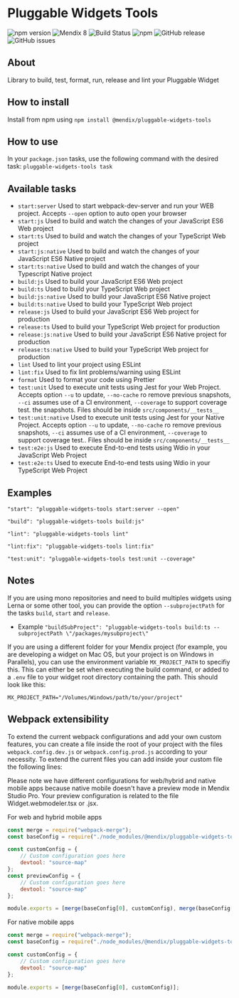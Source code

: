 # Pluggable Widgets Tools

![npm version](https://badge.fury.io/js/%40mendix%2Fpluggable-widgets-tools.svg)
![Mendix 8](https://img.shields.io/badge/mendix-8.0.0-brightgreen.svg)
![Build Status](https://travis-ci.org/mendix/widgets-resources.svg?branch=master)
![npm](https://img.shields.io/npm/dm/@mendix/pluggable-widgets-tools)
![GitHub release](https://img.shields.io/github/release/mendix/widgets-resources)
![GitHub issues](https://img.shields.io/github/issues/mendix/widgets-resources)

## About

Library to build, test, format, run, release and lint your Pluggable Widget

## How to install

Install from npm using `npm install @mendix/pluggable-widgets-tools`

## How to use

In your `package.json` tasks, use the following command with the desired task:
`pluggable-widgets-tools task`

## Available tasks

-   `start:server` Used to start webpack-dev-server and run your WEB project. Accepts `--open` option to auto open your browser
-   `start:js` Used to build and watch the changes of your JavaScript ES6 Web project
-   `start:ts` Used to build and watch the changes of your TypeScript Web project
-   `start:js:native` Used to build and watch the changes of your JavaScript ES6 Native project
-   `start:ts:native` Used to build and watch the changes of your Typescript Native project
-   `build:js` Used to build your JavaScript ES6 Web project
-   `build:ts` Used to build your TypeScript Web project
-   `build:js:native` Used to build your JavaScript ES6 Native project
-   `build:ts:native` Used to build your TypeScript Web project
-   `release:js` Used to build your JavaScript ES6 Web project for production
-   `release:ts` Used to build your TypeScript Web project for production
-   `release:js:native` Used to build your JavaScript ES6 Native project for production
-   `release:ts:native` Used to build your TypeScript Web project for production
-   `lint` Used to lint your project using ESLint
-   `lint:fix` Used to fix lint problems/warning using ESLint
-   `format` Used to format your code using Prettier
-   `test:unit` Used to execute unit tests using Jest for your Web Project. Accepts option `--u` to update, `--no-cache` ro remove previous snapshots, `--ci` assumes use of a CI environment, `--coverage` to support coverage test. the snapshots. Files should be inside `src/components/__tests__`
-   `test:unit:native` Used to execute unit tests using Jest for your Native Project. Accepts option `--u` to update, `--no-cache` ro remove previous snapshots, `--ci` assumes use of a CI environment, `--coverage` to support coverage test.. Files should be inside `src/components/__tests__`
-   `test:e2e:js` Used to execute End-to-end tests using Wdio in your JavaScript Web Project
-   `test:e2e:ts` Used to execute End-to-end tests using Wdio in your TypeScript Web Project

## Examples

`"start": "pluggable-widgets-tools start:server --open"`

`"build": "pluggable-widgets-tools build:js"`

`"lint": "pluggable-widgets-tools lint"`

`"lint:fix": "pluggable-widgets-tools lint:fix"`

`"test:unit": "pluggable-widgets-tools test:unit --coverage"`

## Notes

If you are using mono repositories and need to build multiples widgets using Lerna or some other tool, you can provide the option `--subprojectPath` for the tasks `build`, `start` and `release`.

-   Example `"buildSubProject": "pluggable-widgets-tools build:ts --subprojectPath \"/packages/mysubproject\"`

If you are using a different folder for your Mendix project (for example, you are developing a widget on Mac OS, but your project is on Windows in Parallels), you can use the environment variable `MX_PROJECT_PATH` to specifiy this. This can either be set when executing the build command, or added to a `.env` file to your widget root directory containing the path. This should look like this:

```text
MX_PROJECT_PATH="/Volumes/Windows/path/to/your/project"
```

## Webpack extensibility

To extend the current webpack configurations and add your own custom features, you can create a file inside the root of your project with the files `webpack.config.dev.js` or `webpack.config.prod.js` according to your
necessity.
To extend the current files you can add inside your custom file the following lines:

Please note we have different configurations for web/hybrid and native mobile apps because native mobile doesn't have a preview mode in Mendix Studio Pro. Your preview configuration is related to the file Widget.webmodeler.tsx or .jsx.

For web and hybrid mobile apps

```javascript 1.6
const merge = require("webpack-merge");
const baseConfig = require("./node_modules/@mendix/pluggable-widgets-tools/configs/webpack.config.dev.js"); //Can also be webpack.config.prod.js

const customConfig = {
    // Custom configuration goes here
    devtool: "source-map"
};
const previewConfig = {
    // Custom configuration goes here
    devtool: "source-map"
};

module.exports = [merge(baseConfig[0], customConfig), merge(baseConfig[1], previewConfig)];
```

For native mobile apps

```javascript 1.6
const merge = require("webpack-merge");
const baseConfig = require("./node_modules/@mendix/pluggable-widgets-tools/configs/webpack.native.config.js");

const customConfig = {
    // Custom configuration goes here
    devtool: "source-map"
};

module.exports = [merge(baseConfig[0], customConfig)];
```
